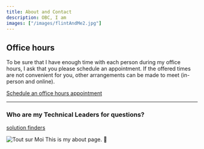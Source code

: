 ```yaml
---
title: About and Contact
description: OBC, I am
images: ["/images/flintAndMe2.jpg"]
---
```

## Office hours
To be sure that I have enough time with each person during my office hours, I ask that you please schedule an appointment. If the offered times are not convenient for you, other arrangements can be made to meet (in-person and online).

[Schedule an office hours appointment](https://calendar.google.com/calendar/u/0/selfsched?sstoken=UUgwUVdYS3FiT0VXfGRlZmF1bHR8NTUwMTVhMzEzZGZkZDQ1MTg0MzdhY2YzNmVkZDJkOWY)


---
### Who are my Technical Leaders for questions?
[solution finders](https://www.cs.allegheny.edu/teaching/technicalleaders/)

![Tout sur Moi](/images/flintAndMe2.jpg)
This is my about page. :wave:
